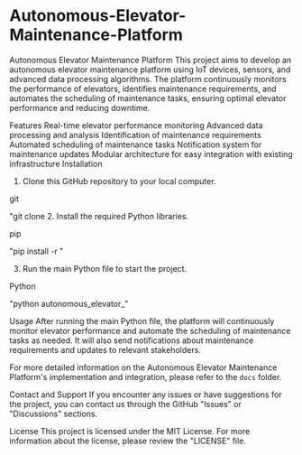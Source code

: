 # Autonomous-Elevator-Maintenance-Platform
Autonomous Elevator Maintenance Platform
This project aims to develop an autonomous elevator maintenance platform using IoT devices, sensors, and advanced data processing algorithms. The platform continuously monitors the performance of elevators, identifies maintenance requirements, and automates the scheduling of maintenance tasks, ensuring optimal elevator performance and reducing downtime.

Features
Real-time elevator performance monitoring
Advanced data processing and analysis
Identification of maintenance requirements
Automated scheduling of maintenance tasks
Notification system for maintenance updates
Modular architecture for easy integration with existing infrastructure
Installation
1. Clone this GitHub repository to your local computer.

    
git
 
    
"git clone 
2. Install the required Python libraries.

    
pip
 
    
"pip install -r "
 
3. Run the main Python file to start the project.

    
Python
 
    
"python autonomous_elevator_"
 
Usage
After running the main Python file, the platform will continuously monitor elevator performance and automate the scheduling of maintenance tasks as needed. It will also send notifications about maintenance requirements and updates to relevant stakeholders.

For more detailed information on the Autonomous Elevator Maintenance Platform's implementation and integration, please refer to the `docs` folder.

Contact and Support
If you encounter any issues or have suggestions for the project, you can contact us through the GitHub "Issues" or "Discussions" sections.

License
This project is licensed under the MIT License. For more information about the license, please review the "LICENSE" file.
